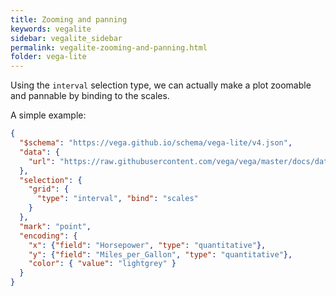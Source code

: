 ```yaml
---
title: Zooming and panning
keywords: vegalite
sidebar: vegalite_sidebar
permalink: vegalite-zooming-and-panning.html
folder: vega-lite
---
```

Using the `interval` selection type, we can actually make a plot zoomable and pannable by binding to the scales.

A simple example:

```json
{
  "$schema": "https://vega.github.io/schema/vega-lite/v4.json",
  "data": {
    "url": "https://raw.githubusercontent.com/vega/vega/master/docs/data/cars.json"
  },
  "selection": {
    "grid": {
      "type": "interval", "bind": "scales"
    }
  },
  "mark": "point",
  "encoding": {
    "x": {"field": "Horsepower", "type": "quantitative"},
    "y": {"field": "Miles_per_Gallon", "type": "quantitative"},
    "color": { "value": "lightgrey" }
  }
}
```

<div id="vis4"></div>
<script type="text/javascript">
  var yourVlSpec = {
    "$schema": "https://vega.github.io/schema/vega-lite/v4.json",
    "data": {
      "url": "https://raw.githubusercontent.com/vega/vega/master/docs/data/cars.json"
    },
    "selection": {
      "grid": {
        "type": "interval", "bind": "scales"
      }
    },
    "mark": "point",
    "encoding": {
      "x": {"field": "Horsepower", "type": "quantitative"},
      "y": {"field": "Miles_per_Gallon", "type": "quantitative"},
      "color": { "value": "lightgrey" }
    }
  };
  vegaEmbed('#vis4', yourVlSpec);
</script>

